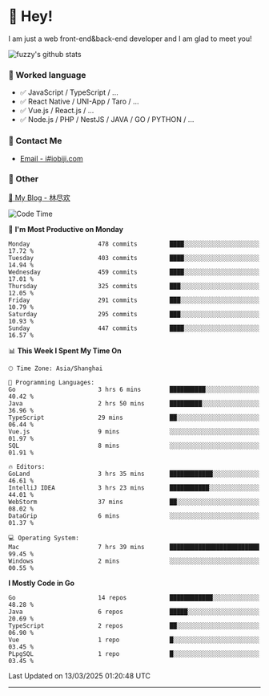 # 👋 Hey!

I am just a web front-end&back-end developer and I am glad to meet you!

![fuzzy's github stats](https://github-readme-stats.vercel.app/api?username=JaydenForYou&&show_icons=true&&title_color=1abc9c&&icon_color=1abc9c)


### 📝 Worked language

- ✅ JavaScript / TypeScript / ...
- ✅ React Native / UNI-App / Taro / ...
- ✅ Vue.js / React.js / ...
- ✅ Node.js / PHP / NestJS / JAVA / GO / PYTHON / ...

### 📮 Contact Me

- [Email - i#iobiji.com](mailto:i@iobiji.com)


### 🤪 Other

[📌 My Blog - 林尽欢](https://iobiji.com)

<!--START_SECTION:waka-->
![Code Time](http://img.shields.io/badge/Code%20Time-1%2C583%20hrs%2025%20mins-blue)

📅 **I'm Most Productive on Monday** 

```text
Monday                   478 commits         ████░░░░░░░░░░░░░░░░░░░░░   17.72 % 
Tuesday                  403 commits         ████░░░░░░░░░░░░░░░░░░░░░   14.94 % 
Wednesday                459 commits         ████░░░░░░░░░░░░░░░░░░░░░   17.01 % 
Thursday                 325 commits         ███░░░░░░░░░░░░░░░░░░░░░░   12.05 % 
Friday                   291 commits         ███░░░░░░░░░░░░░░░░░░░░░░   10.79 % 
Saturday                 295 commits         ███░░░░░░░░░░░░░░░░░░░░░░   10.93 % 
Sunday                   447 commits         ████░░░░░░░░░░░░░░░░░░░░░   16.57 % 
```


📊 **This Week I Spent My Time On** 

```text
🕑︎ Time Zone: Asia/Shanghai

💬 Programming Languages: 
Go                       3 hrs 6 mins        ██████████░░░░░░░░░░░░░░░   40.42 % 
Java                     2 hrs 50 mins       █████████░░░░░░░░░░░░░░░░   36.96 % 
TypeScript               29 mins             ██░░░░░░░░░░░░░░░░░░░░░░░   06.44 % 
Vue.js                   9 mins              ░░░░░░░░░░░░░░░░░░░░░░░░░   01.97 % 
SQL                      8 mins              ░░░░░░░░░░░░░░░░░░░░░░░░░   01.91 % 

🔥 Editors: 
GoLand                   3 hrs 35 mins       ████████████░░░░░░░░░░░░░   46.61 % 
IntelliJ IDEA            3 hrs 23 mins       ███████████░░░░░░░░░░░░░░   44.01 % 
WebStorm                 37 mins             ██░░░░░░░░░░░░░░░░░░░░░░░   08.02 % 
DataGrip                 6 mins              ░░░░░░░░░░░░░░░░░░░░░░░░░   01.37 % 

💻 Operating System: 
Mac                      7 hrs 39 mins       █████████████████████████   99.45 % 
Windows                  2 mins              ░░░░░░░░░░░░░░░░░░░░░░░░░   00.55 % 
```

**I Mostly Code in Go** 

```text
Go                       14 repos            ████████████░░░░░░░░░░░░░   48.28 % 
Java                     6 repos             █████░░░░░░░░░░░░░░░░░░░░   20.69 % 
TypeScript               2 repos             ██░░░░░░░░░░░░░░░░░░░░░░░   06.90 % 
Vue                      1 repo              █░░░░░░░░░░░░░░░░░░░░░░░░   03.45 % 
PLpgSQL                  1 repo              █░░░░░░░░░░░░░░░░░░░░░░░░   03.45 % 
```




 Last Updated on 13/03/2025 01:20:48 UTC
<!--END_SECTION:waka-->
---
